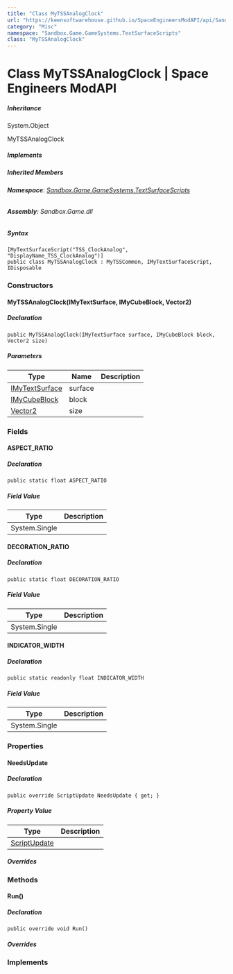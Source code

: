 ```yaml
---
title: "Class MyTSSAnalogClock"
url: "https://keensoftwarehouse.github.io/SpaceEngineersModAPI/api/Sandbox.Game.GameSystems.TextSurfaceScripts.MyTSSAnalogClock.html"
category: "Misc"
namespace: "Sandbox.Game.GameSystems.TextSurfaceScripts"
class: "MyTSSAnalogClock"
---
```


# Class MyTSSAnalogClock | Space Engineers ModAPI

##### Inheritance

System.Object

MyTSSAnalogClock

##### Implements

##### Inherited Members

###### **Namespace**: [Sandbox.Game.GameSystems.TextSurfaceScripts](https://keensoftwarehouse.github.io/SpaceEngineersModAPI/api/Sandbox.Game.GameSystems.TextSurfaceScripts.html)

###### **Assembly**: Sandbox.Game.dll

##### Syntax

```
[MyTextSurfaceScript("TSS_ClockAnalog", "DisplayName_TSS_ClockAnalog")]
public class MyTSSAnalogClock : MyTSSCommon, IMyTextSurfaceScript, IDisposable
```

### Constructors

#### MyTSSAnalogClock(IMyTextSurface, IMyCubeBlock, Vector2)

##### Declaration

```
public MyTSSAnalogClock(IMyTextSurface surface, IMyCubeBlock block, Vector2 size)
```

##### Parameters

| Type | Name | Description |
| --- | --- | --- |
| [IMyTextSurface](https://keensoftwarehouse.github.io/SpaceEngineersModAPI/api/Sandbox.ModAPI.Ingame.IMyTextSurface.html) | surface |     |
| [IMyCubeBlock](https://keensoftwarehouse.github.io/SpaceEngineersModAPI/api/VRage.Game.ModAPI.Ingame.IMyCubeBlock.html) | block |     |
| [Vector2](https://keensoftwarehouse.github.io/SpaceEngineersModAPI/api/VRageMath.Vector2.html) | size |     |

### Fields

#### ASPECT\_RATIO

##### Declaration

```
public static float ASPECT_RATIO
```

##### Field Value

| Type | Description |
| --- | --- |
| System.Single |     |

#### DECORATION\_RATIO

##### Declaration

```
public static float DECORATION_RATIO
```

##### Field Value

| Type | Description |
| --- | --- |
| System.Single |     |

#### INDICATOR\_WIDTH

##### Declaration

```
public static readonly float INDICATOR_WIDTH
```

##### Field Value

| Type | Description |
| --- | --- |
| System.Single |     |

### Properties

#### NeedsUpdate

##### Declaration

```
public override ScriptUpdate NeedsUpdate { get; }
```

##### Property Value

| Type | Description |
| --- | --- |
| [ScriptUpdate](https://keensoftwarehouse.github.io/SpaceEngineersModAPI/api/Sandbox.Game.GameSystems.TextSurfaceScripts.ScriptUpdate.html) |     |

##### Overrides

### Methods

#### Run()

##### Declaration

```
public override void Run()
```

##### Overrides

### Implements